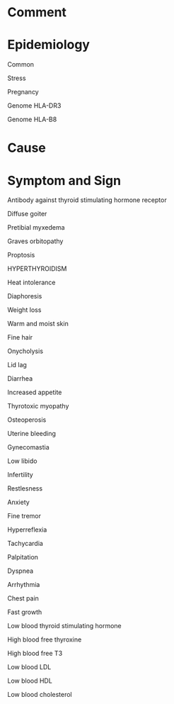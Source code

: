 # Comment

# Epidemiology

Common

Stress

Pregnancy

Genome HLA-DR3

Genome HLA-B8

# Cause

# Symptom and Sign

Antibody against thyroid stimulating hormone receptor

Diffuse goiter

Pretibial myxedema

Graves orbitopathy

Proptosis

HYPERTHYROIDISM

Heat intolerance

Diaphoresis

Weight loss

Warm and moist skin

Fine hair

Onycholysis

Lid lag

Diarrhea

Increased appetite

Thyrotoxic myopathy

Osteoperosis

Uterine bleeding

Gynecomastia

Low libido

Infertility

Restlesness

Anxiety

Fine tremor

Hyperreflexia

Tachycardia

Palpitation

Dyspnea

Arrhythmia

Chest pain

Fast growth

Low blood thyroid stimulating hormone

High blood free thyroxine

High blood free T3

Low blood LDL

Low blood HDL

Low blood cholesterol
